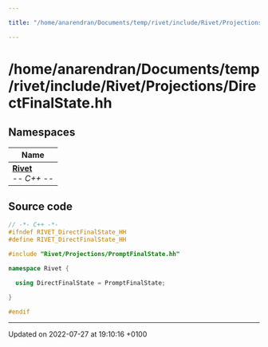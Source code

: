```yaml
---

title: "/home/anarendran/Documents/temp/rivet/include/Rivet/Projections/DirectFinalState.hh"

---
```


# /home/anarendran/Documents/temp/rivet/include/Rivet/Projections/DirectFinalState.hh



## Namespaces

| Name           |
| -------------- |
| **[Rivet](http://example.org/namespaces/namespacerivet/)** <br>-*- C++ -*-  |




## Source code

```cpp
// -*- C++ -*-
#ifndef RIVET_DirectFinalState_HH
#define RIVET_DirectFinalState_HH

#include "Rivet/Projections/PromptFinalState.hh"

namespace Rivet {

  using DirectFinalState = PromptFinalState;

}

#endif
```


-------------------------------

Updated on 2022-07-27 at 19:10:16 +0100
